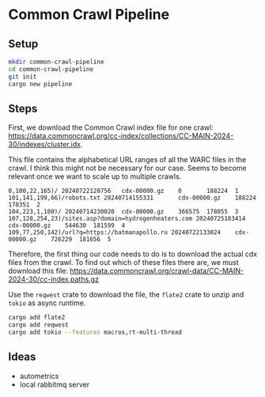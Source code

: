 # Common Crawl Pipeline

## Setup

```bash
mkdir common-crawl-pipeline
cd common-crawl-pipeline
git init
cargo new pipeline
```

## Steps

First, we download the Common Crawl index file for one crawl:
https://data.commoncrawl.org/cc-index/collections/CC-MAIN-2024-30/indexes/cluster.idx.

This file contains the alphabetical URL ranges of all the WARC files in the crawl.
I think this might not be necessary for our case. Seems to become relevant once we want to
scale up to multiple crawls.

```
0,100,22,165)/ 20240722120756   cdx-00000.gz    0       188224  1
101,141,199,66)/robots.txt 20240714155331       cdx-00000.gz    188224  178351  2
104,223,1,100)/ 20240714230020  cdx-00000.gz    366575  178055  3
107,128,254,23)/sites.asp?domain=hydrogenheaters.com 20240725183414     cdx-00000.gz    544630  181599  4
109,77,250,142)/url?q=https://batmanapollo.ru 20240722133024    cdx-00000.gz    726229  181656  5
```

Therefore, the first thing our code needs to do is to download the actual cdx files from the crawl.
To find out which of these files there are, we must download this file:
https://data.commoncrawl.org/crawl-data/CC-MAIN-2024-30/cc-index.paths.gz

Use the `reqwest` crate to download the file, the `flate2` crate to unzip and `tokio` as async runtime.

```bash
cargo add flate2
cargo add reqwest
cargo add tokio --features macros,rt-multi-thread
```


## Ideas

- autometrics
- local rabbitmq server
